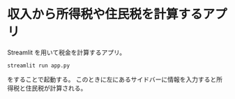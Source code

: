 # 収入から所得税や住民税を計算するアプリ
Streamlit を用いて税金を計算するアプリ。

```
streamlit run app.py
```

をすることで起動する。
このときに左にあるサイドバーに情報を入力すると所得税と住民税が計算される。
